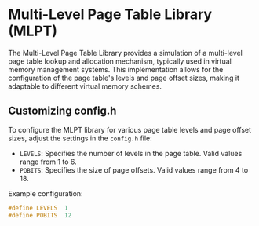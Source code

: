 # Multi-Level Page Table Library (MLPT)

The Multi-Level Page Table Library provides a simulation of a multi-level page table lookup and allocation mechanism, typically used in virtual memory management systems. This implementation allows for the configuration of the page table's levels and page offset sizes, making it adaptable to different virtual memory schemes.

## Customizing config.h

To configure the MLPT library for various page table levels and page offset sizes, adjust the settings in the `config.h` file:

- `LEVELS`: Specifies the number of levels in the page table. Valid values range from 1 to 6.
- `POBITS`: Specifies the size of page offsets. Valid values range from 4 to 18.

Example configuration:

```c
#define LEVELS  1
#define POBITS  12
